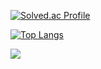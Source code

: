 [![Solved.ac Profile](http://mazassumnida.wtf/api/generate_badge?boj=alswp006)](https://solved.ac/alswp006)<br/>

[![Top Langs](https://github-readme-stats.vercel.app/api/top-langs/?username=깃허브아이디&layout=compact)](https://github.com/깃허브아이디/github-readme-stats)

   
   <img src="https://img.shields.io/badge/React-61DAFB?style=flat&logo=React&logoColor=white"/>

